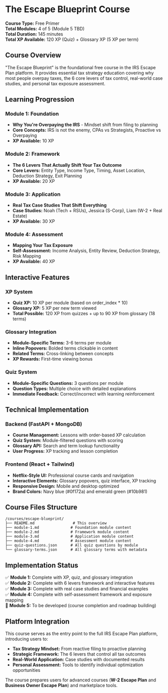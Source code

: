 # The Escape Blueprint Course

**Course Type:** Free Primer  
**Total Modules:** 4 of 5 (Module 5 TBD)  
**Total Duration:** 145 minutes  
**Total XP Available:** 120 XP (Quiz) + Glossary XP (5 XP per term)  

## Course Overview

"The Escape Blueprint" is the foundational free course in the IRS Escape Plan platform. It provides essential tax strategy education covering why most people overpay taxes, the 6 core levers of tax control, real-world case studies, and personal tax exposure assessment.

## Learning Progression

### Module 1: Foundation
- **Why You're Overpaying the IRS** - Mindset shift from filing to planning
- **Core Concepts:** IRS is not the enemy, CPAs vs Strategists, Proactive vs Overpaying
- **XP Available:** 10 XP

### Module 2: Framework  
- **The 6 Levers That Actually Shift Your Tax Outcome**
- **Core Levers:** Entity Type, Income Type, Timing, Asset Location, Deduction Strategy, Exit Planning
- **XP Available:** 20 XP

### Module 3: Application
- **Real Tax Case Studies That Shift Everything**
- **Case Studies:** Noah (Tech + RSUs), Jessica (S-Corp), Liam (W-2 + Real Estate)
- **XP Available:** 30 XP

### Module 4: Assessment
- **Mapping Your Tax Exposure**
- **Self-Assessment:** Income Analysis, Entity Review, Deduction Strategy, Risk Mapping
- **XP Available:** 40 XP

## Interactive Features

### XP System
- **Quiz XP:** 10 XP per module (based on order_index * 10)
- **Glossary XP:** 5 XP per new term viewed
- **Total Possible:** 120 XP from quizzes + up to 90 XP from glossary (18 terms)

### Glossary Integration
- **Module-Specific Terms:** 3-6 terms per module
- **Inline Popovers:** Bolded terms clickable in content
- **Related Terms:** Cross-linking between concepts
- **XP Rewards:** First-time viewing bonus

### Quiz System
- **Module-Specific Questions:** 3 questions per module
- **Question Types:** Multiple choice with detailed explanations
- **Immediate Feedback:** Correct/incorrect with learning reinforcement

## Technical Implementation

### Backend (FastAPI + MongoDB)
- **Course Management:** Lessons with order-based XP calculation
- **Quiz System:** Module-filtered questions with scoring
- **Glossary API:** Search and term lookup functionality
- **User Progress:** XP tracking and lesson completion

### Frontend (React + Tailwind)
- **Netflix-Style UI:** Professional course cards and navigation
- **Interactive Elements:** Glossary popovers, quiz interface, XP tracking
- **Responsive Design:** Mobile and desktop optimized
- **Brand Colors:** Navy blue (#0f172a) and emerald green (#10b981)

## Course Files Structure

```
/courses/escape-blueprint/
├── README.md                 # This overview
├── module-1.md              # Foundation module content
├── module-2.md              # Framework module content  
├── module-3.md              # Application module content
├── module-4.md              # Assessment module content
├── quiz-questions.json      # All quiz questions by module
└── glossary-terms.json      # All glossary terms with metadata
```

## Implementation Status

✅ **Module 1:** Complete with XP, quiz, and glossary integration  
✅ **Module 2:** Complete with 6 levers framework and interactive features  
✅ **Module 3:** Complete with real case studies and financial examples  
✅ **Module 4:** Complete with self-assessment framework and exposure mapping  
🔄 **Module 5:** To be developed (course completion and roadmap building)

## Platform Integration

This course serves as the entry point to the full IRS Escape Plan platform, introducing users to:
- **Tax Strategy Mindset:** From reactive filing to proactive planning
- **Strategic Framework:** The 6 levers that control all tax outcomes
- **Real-World Application:** Case studies with documented results
- **Personal Assessment:** Tools to identify individual optimization opportunities

The course prepares users for advanced courses (**W-2 Escape Plan** and **Business Owner Escape Plan**) and marketplace tools.
